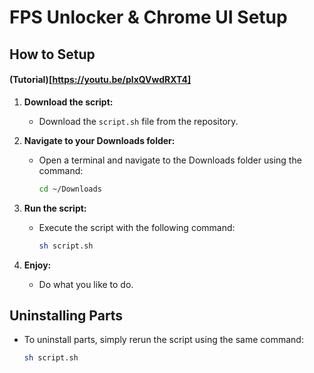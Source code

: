 # FPS Unlocker & Chrome UI Setup

## How to Setup

#### (Tutorial)[https://youtu.be/plxQVwdRXT4]

1. **Download the script:**
   - Download the `script.sh` file from the repository.

2. **Navigate to your Downloads folder:**
   - Open a terminal and navigate to the Downloads folder using the command:
     ```bash
     cd ~/Downloads
     ```

3. **Run the script:**
   - Execute the script with the following command:
     ```bash
     sh script.sh
     ```

4. **Enjoy:**
   - Do what you like to do.

## Uninstalling Parts

- To uninstall parts, simply rerun the script using the same command:
  ```bash
  sh script.sh
